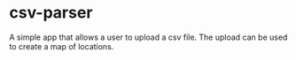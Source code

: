 # csv-parser

A simple app that allows a user to upload a csv file. The upload can be used to create a map of locations.